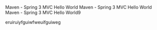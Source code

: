 Maven - Spring 3 MVC Hello World
Maven - Spring 3 MVC Hello World
Maven - Spring 3 MVC Hello World9

eruiruiyfguiwfweuifguiweg
